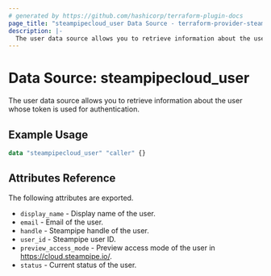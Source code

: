 ```yaml
---
# generated by https://github.com/hashicorp/terraform-plugin-docs
page_title: "steampipecloud_user Data Source - terraform-provider-steampipecloud"
description: |-
  The user data source allows you to retrieve information about the user whose token is used for authentication.
---
```


# Data Source: steampipecloud_user

The user data source allows you to retrieve information about the user whose token is used for authentication.

## Example Usage

```terraform
data "steampipecloud_user" "caller" {}
```

## Attributes Reference

The following attributes are exported.

- `display_name` - Display name of the user.
- `email` - Email of the user.
- `handle` - Steampipe handle of the user.
- `user_id` - Steampipe user ID.
- `preview_access_mode` - Preview access mode of the user in https://cloud.steampipe.io/.
- `status` - Current status of the user.
